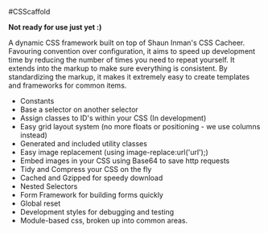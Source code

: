#CSScaffold

**Not ready for use just yet :)**

A dynamic CSS framework built on top of Shaun Inman's CSS Cacheer. Favouring convention over configuration, it aims to speed up development time by reducing the number of times you need to repeat yourself. It extends into the markup to make sure everything is consistent. By standardizing the markup, it makes it extremely easy to create templates and frameworks for common items.

- Constants
- Base a selector on another selector
- Assign classes to ID's within your CSS (In development)
- Easy grid layout system (no more floats or positioning - we use columns instead)
- Generated and included utility classes
- Easy image replacement (using image-replace:url('url');)
- Embed images in your CSS using Base64 to save http requests
- Tidy and Compress your CSS on the fly
- Cached and Gzipped for speedy download
- Nested Selectors
- Form Framework for building forms quickly
- Global reset
- Development styles for debugging and testing
- Module-based css, broken up into common areas.
